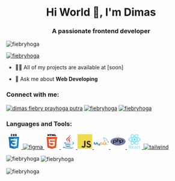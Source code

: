 <h1 align="center">Hi World 👋, I'm Dimas</h1>
<h3 align="center">A passionate frontend developer</h3>

<p align="left"> <img src="https://komarev.com/ghpvc/?username=fiebryhoga&label=Profile%20views&color=0e75b6&style=flat" alt="fiebryhoga" /> </p>

<p align="left"> <a href="https://github.com/ryo-ma/github-profile-trophy"><img src="https://github-profile-trophy.vercel.app/?username=fiebryhoga" alt="fiebryhoga" /></a> </p>

- 👨‍💻 All of my projects are available at [soon]

- 💬 Ask me about **Web Developing**

<h3 align="left">Connect with me:</h3>
<p align="left">
<a href="https://linkedin.com/in/dimas fiebry prayhoga putra" target="blank"><img align="center" src="https://raw.githubusercontent.com/rahuldkjain/github-profile-readme-generator/master/src/images/icons/Social/linked-in-alt.svg" alt="dimas fiebry prayhoga putra" height="30" width="40" /></a>
<a href="https://instagram.com/fiebryhoga" target="blank"><img align="center" src="https://raw.githubusercontent.com/rahuldkjain/github-profile-readme-generator/master/src/images/icons/Social/instagram.svg" alt="fiebryhoga" height="30" width="40" /></a>
<a href="https://dribbble.com/fiebryhoga" target="blank"><img align="center" src="https://raw.githubusercontent.com/rahuldkjain/github-profile-readme-generator/master/src/images/icons/Social/dribbble.svg" alt="fiebryhoga" height="30" width="40" /></a>
</p>

<h3 align="left">Languages and Tools:</h3>
<p align="left"> <a href="https://www.w3schools.com/css/" target="_blank" rel="noreferrer"> <img src="https://raw.githubusercontent.com/devicons/devicon/master/icons/css3/css3-original-wordmark.svg" alt="css3" width="40" height="40"/> </a> <a href="https://www.figma.com/" target="_blank" rel="noreferrer"> <img src="https://www.vectorlogo.zone/logos/figma/figma-icon.svg" alt="figma" width="40" height="40"/> </a> <a href="https://www.w3.org/html/" target="_blank" rel="noreferrer"> <img src="https://raw.githubusercontent.com/devicons/devicon/master/icons/html5/html5-original-wordmark.svg" alt="html5" width="40" height="40"/> </a> <a href="https://www.java.com" target="_blank" rel="noreferrer"> <img src="https://raw.githubusercontent.com/devicons/devicon/master/icons/java/java-original.svg" alt="java" width="40" height="40"/> </a> <a href="https://developer.mozilla.org/en-US/docs/Web/JavaScript" target="_blank" rel="noreferrer"> <img src="https://raw.githubusercontent.com/devicons/devicon/master/icons/javascript/javascript-original.svg" alt="javascript" width="40" height="40"/> </a> <a href="https://www.mysql.com/" target="_blank" rel="noreferrer"> <img src="https://raw.githubusercontent.com/devicons/devicon/master/icons/mysql/mysql-original-wordmark.svg" alt="mysql" width="40" height="40"/> </a> <a href="https://www.php.net" target="_blank" rel="noreferrer"> <img src="https://raw.githubusercontent.com/devicons/devicon/master/icons/php/php-original.svg" alt="php" width="40" height="40"/> </a> <a href="https://reactjs.org/" target="_blank" rel="noreferrer"> <img src="https://raw.githubusercontent.com/devicons/devicon/master/icons/react/react-original-wordmark.svg" alt="react" width="40" height="40"/> </a> <a href="https://tailwindcss.com/" target="_blank" rel="noreferrer"> <img src="https://www.vectorlogo.zone/logos/tailwindcss/tailwindcss-icon.svg" alt="tailwind" width="40" height="40"/> </a> </p>

<p><img align="left" src="https://github-readme-stats.vercel.app/api/top-langs?username=fiebryhoga&show_icons=true&locale=en&layout=compact" alt="fiebryhoga" /></p>

<p>&nbsp;<img align="center" src="https://github-readme-stats.vercel.app/api?username=fiebryhoga&show_icons=true&locale=en" alt="fiebryhoga" /></p>

<p><img align="center" src="https://github-readme-streak-stats.herokuapp.com/?user=fiebryhoga&" alt="fiebryhoga" /></p>
